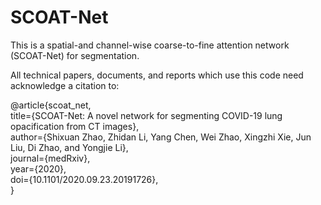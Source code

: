 # SCOAT-Net
This is a spatial-and channel-wise coarse-to-fine attention network (SCOAT-Net) for segmentation.  
  
All technical papers, documents, and reports which use this code need acknowledge a citation to:  
  
@article{scoat_net,  
title={SCOAT-Net: A novel network for segmenting COVID-19 lung opacification from CT images},  
author={Shixuan Zhao, Zhidan Li, Yang Chen, Wei Zhao, Xingzhi Xie, Jun Liu, Di Zhao, and Yongjie Li},  
journal={medRxiv},  
year={2020},  
doi={10.1101/2020.09.23.20191726},   
}

